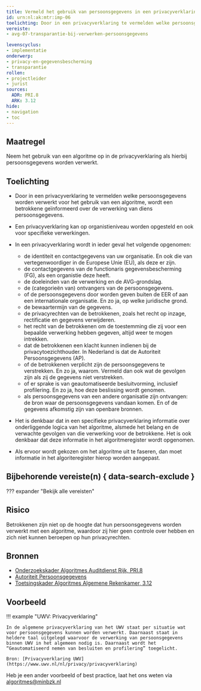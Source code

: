 ```yaml
---
title: Vermeld het gebruik van persoonsgegevens in een privacyverklaring
id: urn:nl:ak:mtr:imp-06
toelichting: Door in een privacyverklaring te vermelden welke persoonsgegevens worden verwerkt voor het gebruik van een algoritme, wordt een betrokkene geïnformeerd over de verwerking van diens persoonsgegevens.
vereiste:
- avg-07-transparantie-bij-verwerken-persoonsgegevens

levenscyclus:
- implementatie
onderwerp:
- privacy-en-gegevensbescherming
- transparantie
rollen:
- projectleider
- jurist
sources:
  ADR: PRI.8
  ARK: 3.12
hide:
- navigation
- toc
---
```


<!-- tags -->

## Maatregel

 Neem het gebruik van een algoritme op in de privacyverklaring als hierbij persoonsgegevens worden verwerkt.  

## Toelichting

- Door in een privacyverklaring te vermelden welke persoonsgegevens worden verwerkt voor het gebruik van een algoritme, wordt een betrokkene geïnformeerd over de verwerking van diens persoonsgegevens.
- Een privacyverklaring kan op organistieniveau worden opgesteld en ook voor specifieke verwerkingen.
- In een privacyverklaring wordt in ieder geval het volgende opgenomen:
  
  -  de identiteit en contactgegevens van uw organisatie. En ook die van vertegenwoordiger in de Europese Unie (EU), als deze er zijn.
  -  de contactgegevens van de functionaris gegevensbescherming (FG), als een organistie deze heeft.
  -  de doeleinden van de verwerking en de AVG-grondslag. 
  -  de (categorieën van) ontvangers van de persoonsgegevens.
  -  of de persoonsgegevens door worden geven buiten de EER of aan een internationale organisatie. En zo ja, op welke juridische grond.
  -  de bewaartermijn van de gegevens.
  -  de privacyrechten van de betrokkenen, zoals het recht op inzage, rectificatie en gegevens verwijderen.
  -  het recht van de betrokkenen om de toestemming die zij voor een bepaalde verwerking hebben gegeven, altijd weer te mogen intrekken.
  -  dat de betrokkenen een klacht kunnen indienen bij de privacytoezichthouder. In Nederland is dat de Autoriteit Persoonsgegevens (AP).
  -  of de betrokkenen verplicht zijn de persoonsgegevens te verstrekken. En zo ja, waarom. Vermeld dan ook wat de gevolgen zijn als zij de gegevens niet verstrekken.
  -  of er sprake is van geautomatiseerde besluitvorming, inclusief profilering. En zo ja, hoe deze beslissing wordt genomen.
  -  als persoonsgegevens van een andere organisatie zijn ontvangen: de bron waar de persoonsgegevens vandaan komen. En of de gegevens afkomstig zijn van openbare bronnen.

- Het is denkbaar dat in een specifieke privacyverklaring informatie over onderliggende logica van het algoritme, alsmede het belang en de verwachte gevolgen van die verwerking voor de betrokkene. Het is ook denkbaar dat deze informatie in het algoritmeregister wordt opgenomen.
- Als ervoor wordt gekozen om het algoritme uit te faseren, dan moet informatie in het algoriteregister hierop worden aangepast. 
  
## Bijbehorende vereiste(n) { data-search-exclude }
??? expander "Bekijk alle vereisten"
    <!-- list_vereisten_on_maatregelen_page -->


## Risico
Betrokkenen zijn niet op de hoogte dat hun persoonsgegevens worden verwerkt met een algoritme, waardoor zij hier geen controle over hebben en zich niet kunnen beroepen op hun privacyrechten.

## Bronnen
- [Onderzoekskader Algoritmes Auditdienst Rijk, PRI.8](https://www.rijksoverheid.nl/documenten/rapporten/2023/07/11/onderzoekskader-algoritmes-adr-2023)
- [Autoriteit Persoonsgegevens](https://www.autoriteitpersoonsgegevens.nl/themas/basis-avg/privacyrechten-avg/recht-op-informatie) 
- [Toetsingskader Algoritmes Algemene Rekenkamer, 3.12](https://www.rekenkamer.nl/onderwerpen/algoritmes/documenten/publicaties/2024/05/15/het-toetsingskader-aan-de-slag)

## Voorbeeld

!!! example "UWV: Privacyverklaring"
	
	In de algemene privacyverklaring van het UWV staat per situatie wat voor persoonsgegevens kunnen worden verwerkt. Daarnaast staat in heldere taal uitgelegd waarvoor de verwerking van persoonsgegevens binnen UWV in het algemeen nodig is. Daarnaast wordt het “Geautomatiseerd nemen van besluiten en profilering” toegelicht.
	
	Bron: [Privacyverklaring UWV](https://www.uwv.nl/nl/privacy/privacyverklaring)

Heb je een ander voorbeeld of best practice, laat het ons weten via [algoritmes@minbzk.nl](mailto:algoritmes@minbzk.nl)
